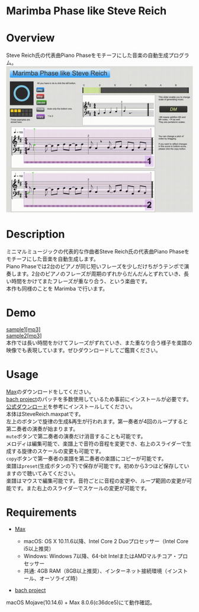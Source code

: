 # Marimba Phase like Steve Reich

# Overview
Steve Reich氏の代表曲Piano Phaseをモチーフにした音楽の自動生成プログラム。  
![](./media/screenshot.gif)  

# Description
ミニマルミュージックの代表的な作曲者Steve Reich氏の代表曲Piano Phaseをモチーフにした音楽を自動生成します。  
Piano Phaseでは2台のピアノが同じ短いフレーズを少しだけちがうテンポで演奏します。2台のピアノのフレーズが周期のずれからだんだんとずれていき、長い時間をかけてまたフレーズが重なり合う、という楽曲です。  
本作も同様のことを Marimba で行います。  

# Demo
[sample1[mp3]](http://kazunorisakai.com/music/demo1.mp3)  
[sample2[mp3]](http://kazunorisakai.com/music/demo2.mp3)  
本作では長い時間をかけてフレーズがずれていき、また重なり合う様子を楽譜の映像でも表現しています。ぜひダウンロードしてご鑑賞ください。

# Usage
[Max](https://www.mi7.co.jp/products/cycling74/)のダウンロードをしてください。  
[bach project](https://www.bachproject.net/)のパッチを多数使用しているため事前にインストールが必要です。  
[公式ダウンロード](https://www.bachproject.net/dl/)を参考にインストールしてください。  
本体はSteveReich.maxpatです。  
左上のボタンで旋律の生成&再生が行われます。第一奏者が4回のループすると第二奏者の演奏が始まります。  
`mute`ボタンで第二奏者の演奏だけ消音することも可能です。  
メロディは編集可能で、楽譜上で音符の音程を変更でき、右上のスライダーで生成する旋律のスケールの変更も可能です。  
`copy`ボタンで第一奏者の楽譜を第二奏者の楽譜にコピーが可能です。  
楽譜は`preset`(生成ボタンの下)で保存が可能です。初めから3つほど保存していますので聴いてみてください。  
楽譜はマウスで編集可能です。音符ごとに音程の変更や、ループ範囲の変更が可能です。また右上のスライダーでスケールの変更が可能です。  

# Requirements
- [Max](https://www.mi7.co.jp/products/cycling74)
  - macOS: OS X 10.11.6以降、Intel Core 2 Duoプロセッサー（Intel Core i5以上推奨）
  - Windows: Windows 7以降、64-bit IntelまたはAMDマルチコア・プロセッサー
  - 共通: 4GB RAM（8GB以上推奨）、インターネット接続環境（インストール、オーソライズ時）
  
- [bach project](https://www.bachproject.net/)

macOS Mojave(10.14.6) + Max 8.0.6(c36dce5)にて動作確認。
